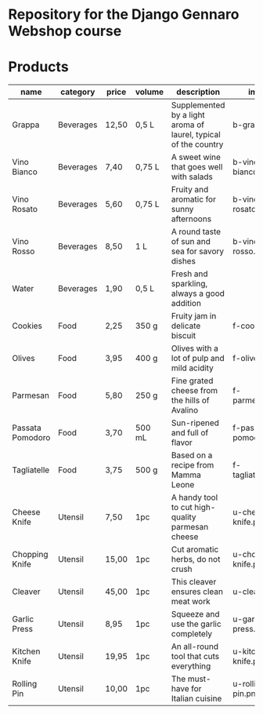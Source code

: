 # Repository for the Django Gennaro Webshop course

# Products

| name | category | price | volume | description | image |
| --- | --- | --- | --- | --- | --- |
| Grappa | Beverages | 12,50 | 0,5 L | Supplemented by a light aroma of laurel, typical of the country | b-grappa.png |
| Vino Bianco | Beverages | 7,40 | 0,75 L | A sweet wine that goes well with salads | b-vino-bianco.png | b-water.png |
| Vino Rosato | Beverages | 5,60 | 0,75 L | Fruity and aromatic for sunny afternoons | b-vino-rosato.png |
| Vino Rosso | Beverages | 8,50 | 1 L | A round taste of sun and sea for savory dishes | b-vino-rosso.png |
| Water | Beverages | 1,90 | 0,5 L | Fresh and sparkling, always a good addition |
| Cookies | Food | 2,25 | 350 g | Fruity jam in delicate biscuit | f-cookies.png |
| Olives | Food | 3,95 | 400 g | Olives with a lot of pulp and mild acidity | f-olives.png |
| Parmesan | Food | 5,80 | 250 g | Fine grated cheese from the hills of Avalino | f-parmesan.png |
| Passata Pomodoro | Food | 3,70 | 500 mL | Sun-ripened and full of flavor | f-passata-di-pomodoro.png |
| Tagliatelle | Food | 3,75 | 500 g | Based on a recipe from Mamma Leone | f-tagliatelle.png |
| Cheese Knife | Utensil | 7,50 | 1pc | A handy tool to cut high-quality parmesan cheese | u-cheese-knife.png |
| Chopping Knife | Utensil | 15,00 | 1pc | Cut aromatic herbs, do not crush | u-chopping-knife.png |
| Cleaver | Utensil | 45,00 | 1pc | This cleaver ensures clean meat work | u-cleaver.png |
| Garlic Press | Utensil | 8,95 | 1pc | Squeeze and use the garlic completely | u-garlic-press.png |
| Kitchen Knife | Utensil | 19,95 | 1pc |An all-round tool that cuts everything | u-kitchen-knife.png |
| Rolling Pin | Utensil | 10,00 | 1pc | The must-have for Italian cuisine | u-rolling-pin.png |
